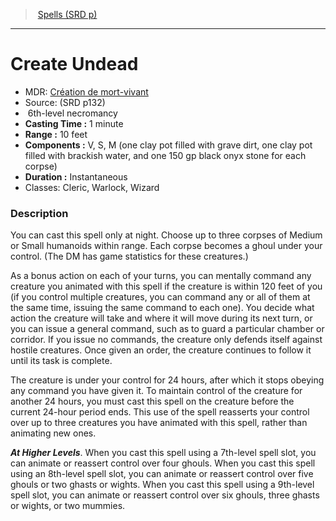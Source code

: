 ﻿---
!SpellItem
Family: SpellVO
Name: Create Undead
Type: necromancy
Level: 6
CastingTime: 1 minute
Range: 10 feet
Components: V, S, M (one clay pot filled with grave dirt, one clay pot filled with brackish water, and one 150 gp black onyx stone for each corpse)
Duration: Instantaneous
Classes: Cleric, Warlock, Wizard
Source: (SRD p132)
AltName: '[Création de mort-vivant](hd_spells_creation_de_mort_vivant.md)'
Id: spells_vo.md#create-undead
ParentLink: spells_vo.md#spells-srd-p
ParentName: Spells (SRD p)
NameLevel: 1
Attributes:
  Name: Create Undead
  Markdown: >+
    # <!--Name-->Create Undead<!--/Name-->


    - MDR: <!--AltName-->[Création de mort-vivant](hd_spells_creation_de_mort_vivant.md)<!--/AltName-->

    - Source: <!--Source-->(SRD p132)<!--/Source-->

    -  <!--Level-->6<!--/Level-->th-level <!--Type-->necromancy<!--/Type-->

    - **Casting Time :** <!--CastingTime-->1 minute<!--/CastingTime-->

    - **Range :** <!--Range-->10 feet<!--/Range-->

    - **Components :** <!--Components-->V, S, M (one clay pot filled with grave dirt, one clay pot filled with brackish water, and one 150 gp black onyx stone for each corpse)<!--/Components-->

    - **Duration :** <!--Duration-->Instantaneous<!--/Duration-->

    - Classes: <!--Classes-->Cleric, Warlock, Wizard<!--/Classes-->


    ### Description


    You can cast this spell only at night. Choose up to three corpses of Medium or Small humanoids within range. Each corpse becomes a ghoul under your control. (The DM has game statistics for these creatures.)


    As a bonus action on each of your turns, you can mentally command any creature you animated with this spell if the creature is within 120 feet of you (if you control multiple creatures, you can command any or all of them at the same time, issuing the same command to each one). You decide what action the creature will take and where it will move during its next turn, or you can issue a general command, such as to guard a particular chamber or corridor. If you issue no commands, the creature only defends itself against hostile creatures. Once given an order, the creature continues to follow it until its task is complete.


    The creature is under your control for 24 hours, after which it stops obeying any command you have given it. To maintain control of the creature for another 24 hours, you must cast this spell on the creature before the current 24-hour period ends. This use of the spell reasserts your control over up to three creatures you have animated with this spell, rather than animating new ones.


    **_At Higher Levels_**. When you cast this spell using a 7th-level spell slot, you can animate or reassert control over four ghouls. When you cast this spell using an 8th-level spell slot, you can animate or reassert control over five ghouls or two ghasts or wights. When you cast this spell using a 9th-level spell slot, you can animate or reassert control over six ghouls, three ghasts or wights, or two mummies.

  AltName: '[Création de mort-vivant](hd_spells_creation_de_mort_vivant.md)'
  Source: (SRD p132)
  Level: 6
  Type: necromancy
  CastingTime: 1 minute
  Range: 10 feet
  Components: V, S, M (one clay pot filled with grave dirt, one clay pot filled with brackish water, and one 150 gp black onyx stone for each corpse)
  Duration: Instantaneous
  Classes: Cleric, Warlock, Wizard
AttributesDictionary: >+
  Name: Create Undead

  Markdown: >+

    # <!--Name-->Create Undead<!--/Name-->





    - MDR: <!--AltName-->[Création de mort-vivant](hd_spells_creation_de_mort_vivant.md)<!--/AltName-->



    - Source: <!--Source-->(SRD p132)<!--/Source-->



    -  <!--Level-->6<!--/Level-->th-level <!--Type-->necromancy<!--/Type-->



    - **Casting Time :** <!--CastingTime-->1 minute<!--/CastingTime-->



    - **Range :** <!--Range-->10 feet<!--/Range-->



    - **Components :** <!--Components-->V, S, M (one clay pot filled with grave dirt, one clay pot filled with brackish water, and one 150 gp black onyx stone for each corpse)<!--/Components-->



    - **Duration :** <!--Duration-->Instantaneous<!--/Duration-->



    - Classes: <!--Classes-->Cleric, Warlock, Wizard<!--/Classes-->





    ### Description





    You can cast this spell only at night. Choose up to three corpses of Medium or Small humanoids within range. Each corpse becomes a ghoul under your control. (The DM has game statistics for these creatures.)





    As a bonus action on each of your turns, you can mentally command any creature you animated with this spell if the creature is within 120 feet of you (if you control multiple creatures, you can command any or all of them at the same time, issuing the same command to each one). You decide what action the creature will take and where it will move during its next turn, or you can issue a general command, such as to guard a particular chamber or corridor. If you issue no commands, the creature only defends itself against hostile creatures. Once given an order, the creature continues to follow it until its task is complete.





    The creature is under your control for 24 hours, after which it stops obeying any command you have given it. To maintain control of the creature for another 24 hours, you must cast this spell on the creature before the current 24-hour period ends. This use of the spell reasserts your control over up to three creatures you have animated with this spell, rather than animating new ones.





    **_At Higher Levels_**. When you cast this spell using a 7th-level spell slot, you can animate or reassert control over four ghouls. When you cast this spell using an 8th-level spell slot, you can animate or reassert control over five ghouls or two ghasts or wights. When you cast this spell using a 9th-level spell slot, you can animate or reassert control over six ghouls, three ghasts or wights, or two mummies.



  AltName: '[Création de mort-vivant](hd_spells_creation_de_mort_vivant.md)'

  Source: (SRD p132)

  Level: 6

  Type: necromancy

  CastingTime: 1 minute

  Range: 10 feet

  Components: V, S, M (one clay pot filled with grave dirt, one clay pot filled with brackish water, and one 150 gp black onyx stone for each corpse)

  Duration: Instantaneous

  Classes: Cleric, Warlock, Wizard

---
> [Spells (SRD p)](srd_spells.md)

---

# Create Undead

- MDR: [Création de mort-vivant](hd_spells_creation_de_mort_vivant.md)
- Source: (SRD p132)
-  6th-level necromancy
- **Casting Time :** 1 minute
- **Range :** 10 feet
- **Components :** V, S, M (one clay pot filled with grave dirt, one clay pot filled with brackish water, and one 150 gp black onyx stone for each corpse)
- **Duration :** Instantaneous
- Classes: Cleric, Warlock, Wizard

### Description

You can cast this spell only at night. Choose up to three corpses of Medium or Small humanoids within range. Each corpse becomes a ghoul under your control. (The DM has game statistics for these creatures.)

As a bonus action on each of your turns, you can mentally command any creature you animated with this spell if the creature is within 120 feet of you (if you control multiple creatures, you can command any or all of them at the same time, issuing the same command to each one). You decide what action the creature will take and where it will move during its next turn, or you can issue a general command, such as to guard a particular chamber or corridor. If you issue no commands, the creature only defends itself against hostile creatures. Once given an order, the creature continues to follow it until its task is complete.

The creature is under your control for 24 hours, after which it stops obeying any command you have given it. To maintain control of the creature for another 24 hours, you must cast this spell on the creature before the current 24-hour period ends. This use of the spell reasserts your control over up to three creatures you have animated with this spell, rather than animating new ones.

**_At Higher Levels_**. When you cast this spell using a 7th-level spell slot, you can animate or reassert control over four ghouls. When you cast this spell using an 8th-level spell slot, you can animate or reassert control over five ghouls or two ghasts or wights. When you cast this spell using a 9th-level spell slot, you can animate or reassert control over six ghouls, three ghasts or wights, or two mummies.


